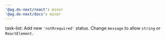 ```yaml
---
'@ag.ds-next/react': minor
'@ag.ds-next/docs': minor
---
```


task-list: Add new `'notRrequired'` status. Change `message` to allow `string` or `ReactElement`.
